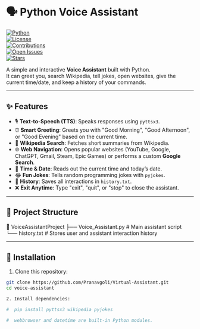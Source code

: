 # 🗣️ Python Voice Assistant  

[![Python](https://img.shields.io/badge/Python-3.9%2B-blue?logo=python)](https://www.python.org/)  
[![License](https://img.shields.io/badge/License-MIT-green.svg)](LICENSE)  
[![Contributions](https://img.shields.io/badge/Contributions-Welcome-orange.svg)](https://github.com/yourusername/voice-assistant/pulls)  
[![Open Issues](https://img.shields.io/github/issues/yourusername/voice-assistant)](https://github.com/yourusername/voice-assistant/issues)  
[![Stars](https://img.shields.io/github/stars/yourusername/voice-assistant?style=social)](https://github.com/yourusername/voice-assistant/stargazers)  

A simple and interactive **Voice Assistant** built with Python.  
It can greet you, search Wikipedia, tell jokes, open websites, give the current time/date, and keep a history of your commands.  

------------------------

## ✨ Features  

- 🎙️ **Text-to-Speech (TTS)**: Speaks responses using `pyttsx3`.  
- ⏰ **Smart Greeting**: Greets you with "Good Morning", "Good Afternoon", or "Good Evening" based on the current time.  
- 🔎 **Wikipedia Search**: Fetches short summaries from Wikipedia.  
- 🌐 **Web Navigation**: Opens popular websites (YouTube, Google, ChatGPT, Gmail, Steam, Epic Games) or performs a custom **Google Search**.  
- 📅 **Time & Date**: Reads out the current time and today’s date.  
- 😂 **Fun Jokes**: Tells random programming jokes with `pyjokes`.  
- 📝 **History**: Saves all interactions in `history.txt`.  
- ❌ **Exit Anytime**: Type "exit", "quit", or "stop" to close the assistant.  

------------------------

## 📂 Project Structure  

  📁 VoiceAssistantProject
├── Voice_Assistant.py # Main assistant script
└── history.txt # Stores user and assistant interaction history

-----------------------

## 🔧 Installation  

1. Clone this repository:  

```bash
git clone https://github.com/Pranavgoli/Virtual-Assistant.git
cd voice-assistant

2. Install dependencies:

#  pip install pyttsx3 wikipedia pyjokes

#  webbrowser and datetime are built-in Python modules.
